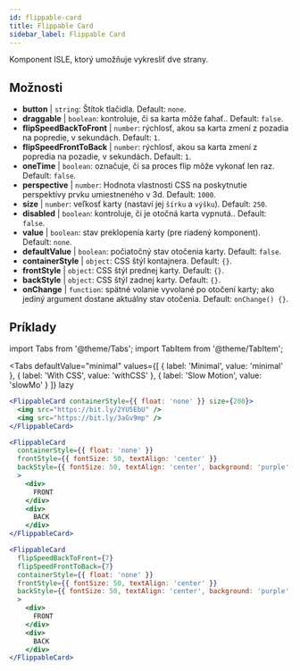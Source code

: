 ```yaml
---
id: flippable-card 
title: Flippable Card
sidebar_label: Flippable Card
---
```


Komponent ISLE, ktorý umožňuje vykresliť dve strany.

## Možnosti

* __button__ | `string`: Štítok tlačidla. Default: `none`.
* __draggable__ | `boolean`: kontroluje, či sa karta môže ťahať.. Default: `false`.
* __flipSpeedBackToFront__ | `number`: rýchlosť, akou sa karta zmení z pozadia na popredie, v sekundách. Default: `1`.
* __flipSpeedFrontToBack__ | `number`: rýchlosť, akou sa karta zmení z popredia na pozadie, v sekundách. Default: `1`.
* __oneTime__ | `boolean`: označuje, či sa proces flip môže vykonať len raz. Default: `false`.
* __perspective__ | `number`: Hodnota vlastnosti CSS na poskytnutie perspektívy prvku umiestneného v 3d. Default: `1000`.
* __size__ | `number`: veľkosť karty (nastaví jej `šírku` a `výšku`). Default: `250`.
* __disabled__ | `boolean`: kontroluje, či je otočná karta vypnutá.. Default: `false`.
* __value__ | `boolean`: stav preklopenia karty (pre riadený komponent). Default: `none`.
* __defaultValue__ | `boolean`: počiatočný stav otočenia karty. Default: `false`.
* __containerStyle__ | `object`: CSS štýl kontajnera. Default: `{}`.
* __frontStyle__ | `object`: CSS štýl prednej karty. Default: `{}`.
* __backStyle__ | `object`: CSS štýl zadnej karty. Default: `{}`.
* __onChange__ | `function`: spätné volanie vyvolané po otočení karty; ako jediný argument dostane aktuálny stav otočenia. Default: `onChange() {}`.


## Príklady

import Tabs from '@theme/Tabs';
import TabItem from '@theme/TabItem';

<Tabs
    defaultValue="minimal"
    values={[
        { label: 'Minimal', value: 'minimal' },
        { label: 'With CSS', value: 'withCSS' },
        { label: 'Slow Motion', value: 'slowMo' }
    ]}
    lazy
>

<TabItem value="minimal">

```jsx live
<FlippableCard containerStyle={{ float: 'none' }} size={200}>
  <img src="https://bit.ly/2YU5EbU" />
  <img src="https://bit.ly/3aGv9mp" />
</FlippableCard>
```

</TabItem>

<TabItem value="withCSS">

```jsx live
<FlippableCard 
  containerStyle={{ float: 'none' }} 
  frontStyle={{ fontSize: 50, textAlign: 'center' }} 
  backStyle={{ fontSize: 50, textAlign: 'center', background: 'purple', color: 'white' }} 
  >
    <div>
      FRONT
    </div>
    <div>
      BACK
    </div>
</FlippableCard>
```

</TabItem>

<TabItem value="slowMo">

```jsx live
<FlippableCard 
  flipSpeedBackToFront={7} 
  flipSpeedFrontToBack={7}   
  containerStyle={{ float: 'none' }} 
  frontStyle={{ fontSize: 50, textAlign: 'center' }} 
  backStyle={{ fontSize: 50, textAlign: 'center', background: 'purple', color: 'white' }} 
  >
    <div>
      FRONT
    </div>
    <div>
      BACK
    </div>
</FlippableCard>
```

</TabItem>

</Tabs>
